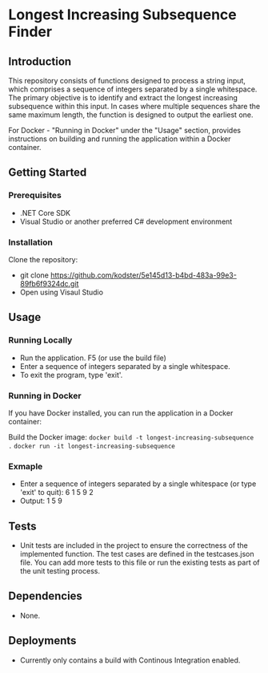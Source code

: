 # Longest Increasing Subsequence Finder

## Introduction

This repository consists of functions designed to process a string input, which comprises a sequence of integers separated by a single whitespace. The primary objective is to identify and extract the longest increasing subsequence within this input. In cases where multiple sequences share the same maximum length, the function is designed to output the earliest one.

For Docker - "Running in Docker" under the "Usage" section, provides instructions on building and running the application within a Docker container.


## Getting Started

### Prerequisites

- .NET Core SDK
- Visual Studio or another preferred C# development environment

### Installation

Clone the repository:
   - git clone https://github.com/kodster/5e145d13-b4bd-483a-99e3-89fb6f9324dc.git
   - Open using Visaul Studio

## Usage

### Running Locally

- Run the application. F5 (or use the build file)
- Enter a sequence of integers separated by a single whitespace.
- To exit the program, type 'exit'.

### Running in Docker
	
If you have Docker installed, you can run the application in a Docker container:

Build the Docker image:
   `docker build -t longest-increasing-subsequence .`
   `docker run -it longest-increasing-subsequence`


### Exmaple
- Enter a sequence of integers separated by a single whitespace (or type 'exit' to quit): 6 1 5 9 2
- Output: 1 5 9 

## Tests
- Unit tests are included in the project to ensure the correctness of the implemented function. The test cases are defined in the testcases.json file. You can add more tests to this file or run the existing tests as part of the unit testing process.


## Dependencies
 - None.


## Deployments

- Currently only contains a build with  Continous Integration enabled.

